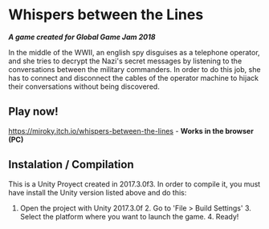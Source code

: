 # Whispers between the Lines
**_A game created for Global Game Jam 2018_**

In the middle of the WWII, an english spy disguises as a telephone operator, and she tries to decrypt the Nazi's secret messages by listening to the conversations between the military commanders. In order to do this job, she has to connect and disconnect the cables of the operator machine to hijack their conversations without being discovered.

## Play now!
https://miroky.itch.io/whispers-between-the-lines - **Works in the browser (PC)**

## Instalation / Compilation
This is a Unity Proyect created in 2017.3.0f3. 
In order to compile it, you must have install the Unity version listed above and do this:
  1. Open the project with Unity 2017.3.0f
	2. Go to 'File > Build Settings'
	3. Select the platform where you want to launch the game.
	4. Ready!
